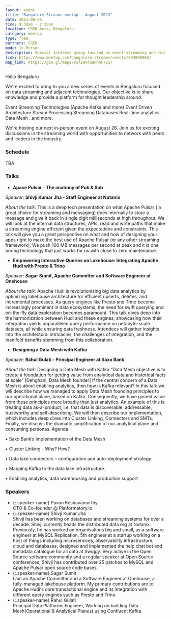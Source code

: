 ```yaml
---
layout: event
title: "Bangalore Streams meetup - August 2023"
date: 2023-08-26
time: 9:30am - 2:30pm
location: CRED Aero, Bengaluru
category: meetup
type: free
partners: CRED
mode: In-Person
description: Special interest group focused on event streaming and real time analytics
link: https://www.meetup.com/bangalore-streams/events/294898968/
map_link: https://goo.gl/maps/VwfZ9V42eHhoF7yS7
---
```


<div class="about">
Hello Bengaluru

We're excited to bring to you a new series of events in Bengaluru focused on data streaming and adjacent technologies. Our objective is to share knowledge and provide a platform for thought leadership around:

Event Streaming Technologies (Apache Kafka and more)
Event Driven Architecture
Stream Processing
Streaming Databases
Real-time analytics
Data Mesh
..and more.

We're hosting our next in-person event on August 26. Join us for exciting discussions in the streaming world with opportunities to network with peers and leaders in the industry.

</div>

### Schedule

TBA

### Talks

- **Apace Pulsar - The anatomy of Pub & Sub**

_Speaker:_ **Shivji Kumar Jha - Staff Engineer at Nutanix**

_About the talk:_ This is a deep tech presentation on what Apache Pulsar ( a great choice for streaming and messaging) does internally to store a message and give it back in single digit milliseconds at high throughput. We will look at the internal data structures, APIs, read and write paths that make a streaming engine efficient given the expectations and constraints. This talk will give you a great perspective on what and how of designing your apps right to make the best use of Apache Pulsar (or any other streaming framework), We push 100 MB messages per second at peak and it is one boring technology that just works for us with close to zero maintenance.

- **Empowering Interactive Queries on Lakehouse: Integrating Apache Hudi with Presto & Trino**

_Speaker:_ **Sagar Sumit, Apache Committer and Software Engineer at Onehouse**

_About the talk:_ Apache Hudi is revolutionizing big data analytics by optimizing lakehouse architecture for efficient upserts, deletes, and incremental processes. As query engines like Presto and Trino become increasingly prominent in data ecosystems, the need for swift querying and on-the-fly data exploration becomes paramount. This talk dives deep into the harmonization between Hudi and these engines, showcasing how their integration yields unparalleled query performance on petabyte-scale datasets, all while ensuring data freshness. Attendees will gather insights into the architectural intricacies, the challenges of integration, and the manifold benefits stemming from this collaboration.

- **Designing a Data Mesh with Kafka**

_Speaker:_ **Rahul Gulati - Principal Engineer at Saxo Bank**

_About the talk:_ Designing a Data Mesh with Kafka “Data Mesh objective is to create a foundation for getting value from analytical data and historical facts at scale” [Dehghani, Data Mesh founder] If the central concern of a Data Mesh is about enabling analytics, then how is Kafka relevant? In this talk we will describe how we managed to apply Data Mesh founding principles to our operational plane, based on Kafka. Consequently, we have gained value from these principles more broadly than just analytics. An example of this is treating data as-a-product, i.e. that data is discoverable, addressable, trustworthy and self-describing. We will then describe our implementation, which includes deep dives into Cluster Linking, Connectors and SMTs. Finally, we discuss the dramatic simplification of our analytical plane and consuming personas. Agenda

• Saxo Bank’s implementation of the Data Mesh

• Cluster Linking - Why? How?

• Data lake connectors – configuration and auto-deployment strategy

• Mapping Kafka to the data lake infrastructure.

• Enabling analytics, data warehousing and production support

### Speakers

- {:.speaker-name} Pavan Keshavamurthy <br> <span class="speaker-description">CTO & Co-founder @ Platformatory.io</span>
- {:.speaker-name} Shivji Kumar Jha <br> <span class="speaker-description">Shivji has been working on databases and streaming systems for over a decade. Shivji currently heads the distributed data org at Nutanix. Previously, he has worked on organisations big and small, as a software engineer at MySQL Replication, 5th engineer at a startup working on a host of things including microservices, observability infrastructure, cloud and databases, designed and implemented the help chat bot and metadata catalogue for all data at Swiggy. Very active in the Open Source software community and a regular speaker at Open Source conferences, Shivji has contributed over 25 patches to MySQL and Apache Pulsar open source code bases.</span>
- {:.speaker-name} Sagar Sumit <br> <span class="speaker-description">I am an Apache Committer and a Software Engineer at Onehouse, a fully-managed lakehouse platform. My primary contributions are to Apache Hudi's core transactional engine and its integration with different query engines such as Presto and Trino.</span>
- {:.speaker-name} Rahul Gulati <br> <span class="speaker-description">Principal Data Platforms Engineer, Working on building Data Mesh(Operational & Analytical Planes) using Confluent Kafka</span>
